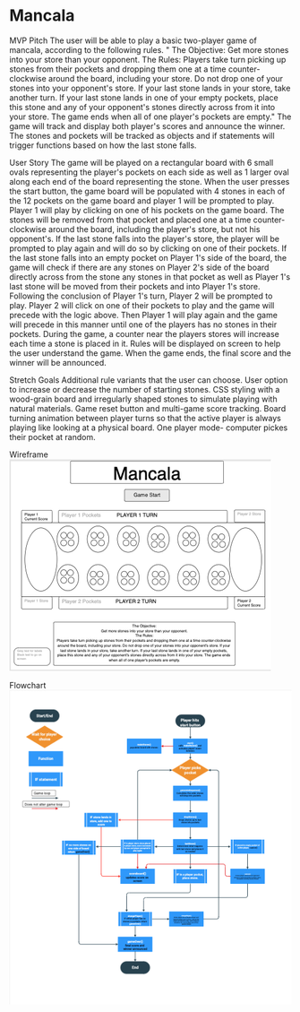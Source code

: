 # Mancala
MVP Pitch 
The user will be able to play a basic two-player game of mancala, according to the following rules. 
" The Objective:
Get more stones into your store than your opponent.
The Rules:
Players take turn picking up stones from their pockets 
and dropping them one at a time counter-clockwise around the board, including your store. 
Do not drop one of your stones into your opponent's store.
If your last stone lands in your store, take another turn. 
If your last stone lands in one of your empty pockets, 
place this stone and any of your opponent's stones directly across from it into your store. 
The game ends when all of one player's pockets are empty."
The game will track and display both player's scores and announce the winner.
The stones and pockets will be tracked as objects and if statements will trigger functions based on how the last stone falls.


User Story
The game will be played on a rectangular board with 6 small ovals representing the player's pockets on each side as well as 1 larger oval along each end of the board representing the stone. 
When the user presses the start button, the game board will be populated with 4 stones in each of the 12 pockets on the game board and 
player 1 will be prompted to play. Player 1 will play by clicking on one of his pockets on the game board. 
The stones will be removed from that pocket and placed one at a time counter-clockwise around the board, including the player's store, but not his opponent's.
If the last stone falls into the player's store, the player will be prompted to play again and will do so by clicking on one of their pockets.
If the last stone falls into an empty pocket on Player 1's side of the board, the game will check if there are any stones on Player 2's side 
of the board directly across from the stone any stones in that pocket as well as Player 1's last stone will be moved from their pockets and into Player 1's store. 
Following the conclusion of Player 1's turn, Player 2 will be prompted to play. Player 2 will click on one of their pockets to play and the game will precede with the logic above.
Then Player 1 will play again and the game will precede in this manner until one of the players has no stones in their pockets.
During the game, a counter near the players stores will increase each time a stone is placed in it. Rules will be displayed on screen to help the user understand the game.
When the game ends, the final score and the winner will be announced.

Stretch Goals
Additional rule variants that the user can choose.
User option to increase or decrease the number of starting stones.
CSS styling with a wood-grain board and irregularly shaped stones to simulate playing with natural materials.
Game reset button and multi-game score tracking.
Board turning animation between player turns so that the active player is always playing like looking at a physical board.
One player mode- computer pickes their pocket at random.

Wireframe
<img src="Screen Shot 2020-09-04 at 8.59.36 AM.png" alt='wireframe'>

Flowchart
<img src="Screen Shot 2020-09-04 at 9.00.17 AM.png" alt="flowchart">
